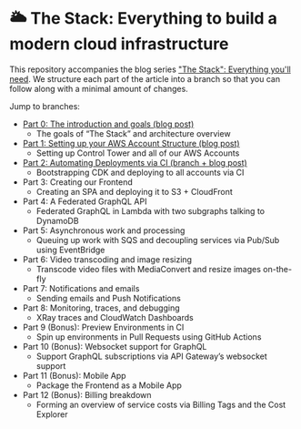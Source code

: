 # 🌥️ The Stack: Everything to build a modern cloud infrastructure

This repository accompanies the blog series ["The Stack": Everything you'll need](https://codetalk.io/posts/2023-01-29-the-stack.html). We structure each part of the article into a branch so that you can follow along with a minimal amount of changes.

Jump to branches:
- [Part 0: The introduction and goals (blog post)](https://codetalk.io/posts/2023-01-29-the-stack.html)
  - The goals of “The Stack” and architecture overview
- [Part 1: Setting up your AWS Account Structure (blog post)](https://codetalk.io/posts/2023-10-07-the-stack-part-1.html)
  - Setting up Control Tower and all of our AWS Accounts
- [Part 2: Automating Deployments via CI (branch + blog post)](https://github.com/codetalkio/the-stack/tree/part-2-automatic-deployments)
  - Bootstrapping CDK and deploying to all accounts via CI
- Part 3: Creating our Frontend
  - Creating an SPA and deploying it to S3 + CloudFront
- Part 4: A Federated GraphQL API
  - Federated GraphQL in Lambda with two subgraphs talking to DynamoDB
- Part 5: Asynchronous work and processing
  - Queuing up work with SQS and decoupling services via Pub/Sub using EventBridge
- Part 6: Video transcoding and image resizing
  - Transcode video files with MediaConvert and resize images on-the-fly
- Part 7: Notifications and emails
  - Sending emails and Push Notifications
- Part 8: Monitoring, traces, and debugging
  - XRay traces and CloudWatch Dashboards
- Part 9 (Bonus): Preview Environments in CI
  - Spin up environments in Pull Requests using GitHub Actions
- Part 10 (Bonus): Websocket support for GraphQL
  - Support GraphQL subscriptions via API Gateway’s websocket support
- Part 11 (Bonus): Mobile App
  - Package the Frontend as a Mobile App
- Part 12 (Bonus): Billing breakdown
  - Forming an overview of service costs via Billing Tags and the Cost Explorer
